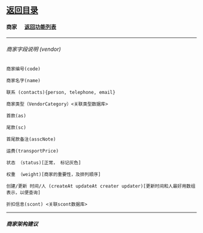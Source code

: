 ## [返回目录](../../readme.md)  
#### 商家 &nbsp;&nbsp;&nbsp;&nbsp; [返回功能列表](../5_Function.md)
---
###### 商家字段说明 (vendor)

	商家编号(code)

	商家名字(name)

	联系 (contacts){person, telephone, email}

	商家类型（VendorCategory）<关联类型数据库>

	首款(as)

	尾款(sc)

	首尾款备注(asscNote)

	运费(transportPrice)

	状态 （status)[正常， 标记灰色]

	权重 （weight)[商家的重要性，及排列顺序]

	创建/更新 时间/人 (createAt updateAt creater updater)[更新时间和人最好用数组表示，以便查询]

	折扣信息(scont) <关联scont数据库>

---
##### 商家架构建议
